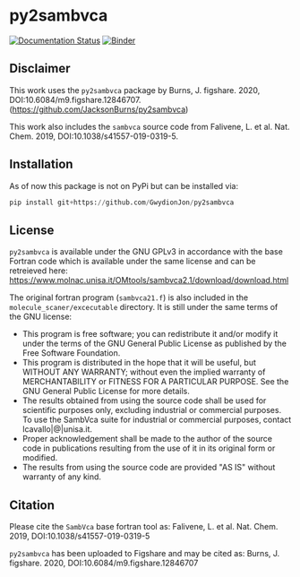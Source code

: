 # py2sambvca

[![Documentation Status](https://readthedocs.org/projects/py2sambvca/badge/)](https://py2sambvca.readthedocs.io/en/latest/)
[![Binder](https://mybinder.org/badge_logo.svg)](https://mybinder.org/v2/gh/GwydionJon/OC-Forschi/main?urlpath=https%3A%2F%2Fgithub.com%2FGwydionJon%2FOC-Forschi%2Ftree%2Fmain%2Fnotebooks)

## Disclaimer

This work uses the `py2sambvca` package by Burns, J. figshare. 2020, DOI:10.6084/m9.figshare.12846707.
(https://github.com/JacksonBurns/py2sambvca)

This work also includes the `sambvca` source code from Falivene, L. et al. Nat. Chem. 2019, DOI:10.1038/s41557-019-0319-5.

## Installation

As of now this package is not on PyPi but can be installed via:

```python
pip install git+https://github.com/GwydionJon/py2sambvca
```

## License

`py2sambvca` is available under the GNU GPLv3 in accordance with the base Fortran code which is available under the same license and can be retreieved here: https://www.molnac.unisa.it/OMtools/sambvca2.1/download/download.html

The original fortran program (`sambvca21.f`) is also included in the `molecule_scaner/excecutable` directory. It is still under the same terms of the GNU license:

- This program is free software; you can redistribute it and/or modify it under the terms of the GNU General Public License as published by the Free Software Foundation.
- This program is distributed in the hope that it will be useful, but WITHOUT ANY WARRANTY; without even the implied warranty of MERCHANTABILITY or FITNESS FOR A PARTICULAR PURPOSE. See the GNU General Public License for more details.
- The results obtained from using the source code shall be used for scientific purposes only, excluding industrial or commercial purposes. To use the SambVca suite for industrial or commercial purposes, contact lcavallo|@|unisa.it.
- Proper acknowledgement shall be made to the author of the source code in publications resulting from the use of it in its original form or modified.
- The results from using the source code are provided "AS IS" without warranty of any kind.

## Citation

Please cite the `SambVca` base fortran tool as: Falivene, L. et al. Nat. Chem. 2019, DOI:10.1038/s41557-019-0319-5

`py2sambvca` has been uploaded to Figshare and may be cited as: Burns, J. figshare. 2020, DOI:10.6084/m9.figshare.12846707
